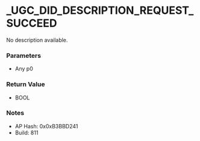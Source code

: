 # _UGC_DID_DESCRIPTION_REQUEST_SUCCEED

No description available.

### Parameters
* Any p0

### Return Value
* BOOL

### Notes
* AP Hash: 0x0xB3BBD241
* Build: 811

